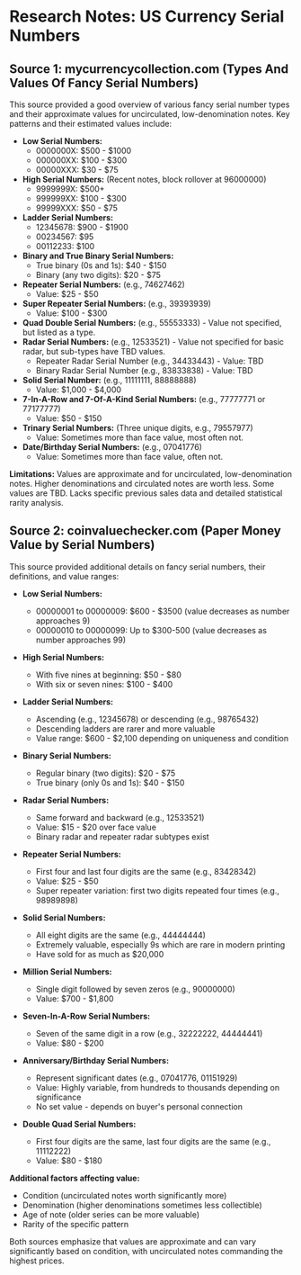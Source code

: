 # Research Notes: US Currency Serial Numbers

## Source 1: mycurrencycollection.com (Types And Values Of Fancy Serial Numbers)

This source provided a good overview of various fancy serial number types and their approximate values for uncirculated, low-denomination notes. Key patterns and their estimated values include:

*   **Low Serial Numbers:**
    *   0000000X: $500 - $1000
    *   000000XX: $100 - $300
    *   00000XXX: $30 - $75
*   **High Serial Numbers:** (Recent notes, block rollover at 96000000)
    *   9999999X: $500+
    *   999999XX: $100 - $300
    *   99999XXX: $50 - $75
*   **Ladder Serial Numbers:**
    *   12345678: $900 - $1900
    *   00234567: $95
    *   00112233: $100
*   **Binary and True Binary Serial Numbers:**
    *   True binary (0s and 1s): $40 - $150
    *   Binary (any two digits): $20 - $75
*   **Repeater Serial Numbers:** (e.g., 74627462)
    *   Value: $25 - $50
*   **Super Repeater Serial Numbers:** (e.g., 39393939)
    *   Value: $100 - $300
*   **Quad Double Serial Numbers:** (e.g., 55553333) - Value not specified, but listed as a type.
*   **Radar Serial Numbers:** (e.g., 12533521) - Value not specified for basic radar, but sub-types have TBD values.
    *   Repeater Radar Serial Number (e.g., 34433443) - Value: TBD
    *   Binary Radar Serial Number (e.g., 83833838) - Value: TBD
*   **Solid Serial Number:** (e.g., 11111111, 88888888)
    *   Value: $1,000 - $4,000
*   **7-In-A-Row and 7-Of-A-Kind Serial Numbers:** (e.g., 77777771 or 77177777)
    *   Value: $50 - $150
*   **Trinary Serial Numbers:** (Three unique digits, e.g., 79557977)
    *   Value: Sometimes more than face value, most often not.
*   **Date/Birthday Serial Numbers:** (e.g., 07041776)
    *   Value: Sometimes more than face value, often not.

**Limitations:** Values are approximate and for uncirculated, low-denomination notes. Higher denominations and circulated notes are worth less. Some values are TBD. Lacks specific previous sales data and detailed statistical rarity analysis.

## Source 2: coinvaluechecker.com (Paper Money Value by Serial Numbers)

This source provided additional details on fancy serial numbers, their definitions, and value ranges:

* **Low Serial Numbers:**
  * 00000001 to 00000009: $600 - $3500 (value decreases as number approaches 9)
  * 00000010 to 00000099: Up to $300-500 (value decreases as number approaches 99)

* **High Serial Numbers:**
  * With five nines at beginning: $50 - $80
  * With six or seven nines: $100 - $400

* **Ladder Serial Numbers:**
  * Ascending (e.g., 12345678) or descending (e.g., 98765432)
  * Descending ladders are rarer and more valuable
  * Value range: $600 - $2,100 depending on uniqueness and condition

* **Binary Serial Numbers:**
  * Regular binary (two digits): $20 - $75
  * True binary (only 0s and 1s): $40 - $150

* **Radar Serial Numbers:**
  * Same forward and backward (e.g., 12533521)
  * Value: $15 - $20 over face value
  * Binary radar and repeater radar subtypes exist

* **Repeater Serial Numbers:**
  * First four and last four digits are the same (e.g., 83428342)
  * Value: $25 - $50
  * Super repeater variation: first two digits repeated four times (e.g., 98989898)

* **Solid Serial Numbers:**
  * All eight digits are the same (e.g., 44444444)
  * Extremely valuable, especially 9s which are rare in modern printing
  * Have sold for as much as $20,000

* **Million Serial Numbers:**
  * Single digit followed by seven zeros (e.g., 90000000)
  * Value: $700 - $1,800

* **Seven-In-A-Row Serial Numbers:**
  * Seven of the same digit in a row (e.g., 32222222, 44444441)
  * Value: $80 - $200

* **Anniversary/Birthday Serial Numbers:**
  * Represent significant dates (e.g., 07041776, 01151929)
  * Value: Highly variable, from hundreds to thousands depending on significance
  * No set value - depends on buyer's personal connection

* **Double Quad Serial Numbers:**
  * First four digits are the same, last four digits are the same (e.g., 11112222)
  * Value: $80 - $180

**Additional factors affecting value:**
* Condition (uncirculated notes worth significantly more)
* Denomination (higher denominations sometimes less collectible)
* Age of note (older series can be more valuable)
* Rarity of the specific pattern

Both sources emphasize that values are approximate and can vary significantly based on condition, with uncirculated notes commanding the highest prices.
